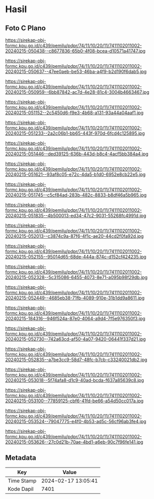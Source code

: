 # Hasil

## Foto C Plano

https://sirekap-obj-formc.kpu.go.id/c439/pemilu/pdpr/74/11/10/20/11/7411102011002-20240215-050438--c8677836-65b0-4f08-bcea-d10571a41747.jpg

https://sirekap-obj-formc.kpu.go.id/c439/pemilu/pdpr/74/11/10/20/11/7411102011002-20240215-050637--47ee0aeb-be53-46ba-a4f9-b2d190f6dab5.jpg

https://sirekap-obj-formc.kpu.go.id/c439/pemilu/pdpr/74/11/10/20/11/7411102011002-20240215-050959--6bb87842-ac7d-4e28-81c4-3004b4663467.jpg

https://sirekap-obj-formc.kpu.go.id/c439/pemilu/pdpr/74/11/10/20/11/7411102011002-20240215-051152--2c5450d6-f9e3-4b68-a131-93a44a04aaf1.jpg

https://sirekap-obj-formc.kpu.go.id/c439/pemilu/pdpr/74/11/10/20/11/7411102011002-20240215-051233--2a2c06b1-bb65-443f-970d-6fcd4c125895.jpg

https://sirekap-obj-formc.kpu.go.id/c439/pemilu/pdpr/74/11/10/20/11/7411102011002-20240215-051446--ded39125-636b-443d-b8c4-4acf5bb384a4.jpg

https://sirekap-obj-formc.kpu.go.id/c439/pemilu/pdpr/74/11/10/20/11/7411102011002-20240215-051621--93af8c05-e72c-4da5-b1d0-6952e8cb22e5.jpg

https://sirekap-obj-formc.kpu.go.id/c439/pemilu/pdpr/74/11/10/20/11/7411102011002-20240215-051745--c5cf84ad-283b-482c-8833-b8df46a5b965.jpg

https://sirekap-obj-formc.kpu.go.id/c439/pemilu/pdpr/74/11/10/20/11/7411102011002-20240215-051835--4b500013-ed34-47c2-9031-55268fc4991d.jpg

https://sirekap-obj-formc.kpu.go.id/c439/pemilu/pdpr/74/11/10/20/11/7411102011002-20240215-052013--c3874c9a-87f6-4f1c-ae20-44cd2f0fa92d.jpg

https://sirekap-obj-formc.kpu.go.id/c439/pemilu/pdpr/74/11/10/20/11/7411102011002-20240215-052155--95014d65-68de-444a-874c-d152cf424235.jpg

https://sirekap-obj-formc.kpu.go.id/c439/pemilu/pdpr/74/11/10/20/11/7411102011002-20240215-052328--5c315086-6455-4073-8e71-a095b98f29db.jpg

https://sirekap-obj-formc.kpu.go.id/c439/pemilu/pdpr/74/11/10/20/11/7411102011002-20240215-052449--4685eb38-71fb-4089-910e-31b1dd9a8611.jpg

https://sirekap-obj-formc.kpu.go.id/c439/pemilu/pdpr/74/11/10/20/11/7411102011002-20240215-184316--946f524a-87e0-4064-a9d4-7f5e976350f3.jpg

https://sirekap-obj-formc.kpu.go.id/c439/pemilu/pdpr/74/11/10/20/11/7411102011002-20240215-052730--742a63cd-af50-4a07-9420-06441f337d21.jpg

https://sirekap-obj-formc.kpu.go.id/c439/pemilu/pdpr/74/11/10/20/11/7411102011002-20240215-052835--a7be3cc9-58d7-48fc-b7cb-c33240021db2.jpg

https://sirekap-obj-formc.kpu.go.id/c439/pemilu/pdpr/74/11/10/20/11/7411102011002-20240215-053018--5f74afa8-d1c9-40ad-bcda-f637a85639c8.jpg

https://sirekap-obj-formc.kpu.go.id/c439/pemilu/pdpr/74/11/10/20/11/7411102011002-20240215-053100--77859125-cbf6-41fd-be66-a54d50cc017a.jpg

https://sirekap-obj-formc.kpu.go.id/c439/pemilu/pdpr/74/11/10/20/11/7411102011002-20240215-053524--79047775-e4f0-4b53-ad5c-56cf96ab3fe4.jpg

https://sirekap-obj-formc.kpu.go.id/c439/pemilu/pdpr/74/11/10/20/11/7411102011002-20240215-053626--27c0d21b-70ae-4bd1-a6eb-90c7f96fe141.jpg


## Metadata

| Key        | Value               |
| ---------- | ------------------- |
| Time Stamp | 2024-02-17 13:05:41 |
| Kode Dapil | 7401                |



